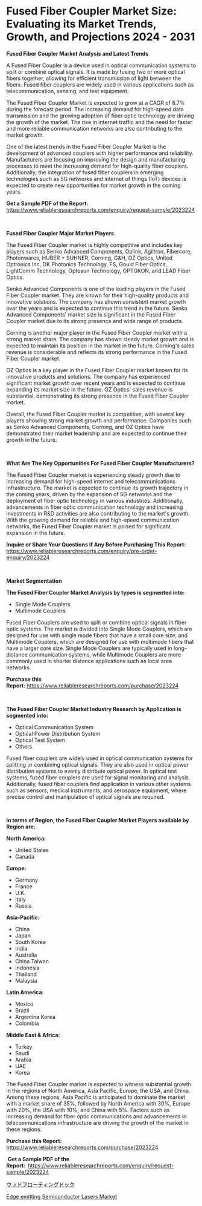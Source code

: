 <p><h1>Fused Fiber Coupler Market Size: Evaluating its Market Trends, Growth, and Projections 2024 - 2031</h1></p><p><strong>Fused Fiber Coupler Market Analysis and Latest Trends</strong></p>
<p><p>A Fused Fiber Coupler is a device used in optical communication systems to split or combine optical signals. It is made by fusing two or more optical fibers together, allowing for efficient transmission of light between the fibers. Fused fiber couplers are widely used in various applications such as telecommunication, sensing, and test equipment.</p><p>The Fused Fiber Coupler Market is expected to grow at a CAGR of 8.7% during the forecast period. The increasing demand for high-speed data transmission and the growing adoption of fiber optic technology are driving the growth of the market. The rise in internet traffic and the need for faster and more reliable communication networks are also contributing to the market growth.</p><p>One of the latest trends in the Fused Fiber Coupler Market is the development of advanced couplers with higher performance and reliability. Manufacturers are focusing on improving the design and manufacturing processes to meet the increasing demand for high-quality fiber couplers. Additionally, the integration of fused fiber couplers in emerging technologies such as 5G networks and internet of things (IoT) devices is expected to create new opportunities for market growth in the coming years.</p></p>
<p><strong>Get a Sample PDF of the Report:&nbsp;</strong> <a href="https://www.reliableresearchreports.com/enquiry/request-sample/2023224">https://www.reliableresearchreports.com/enquiry/request-sample/2023224</a></p>
<p>&nbsp;</p>
<p><strong>Fused Fiber Coupler Major Market Players</strong></p>
<p><p>The Fused Fiber Coupler market is highly competitive and includes key players such as Senko Advanced Components, Oplink, Agiltron, Fibercore, Photonwares, HUBER + SUHNER, Corning, G&H, OZ Optics, United Optronics Inc, DK Photonics Technology, FS, Gould Fiber Optics, LightComm Technology, Optosun Technology, OPTOKON, and LEAD Fiber Optics.</p><p>Senko Advanced Components is one of the leading players in the Fused Fiber Coupler market. They are known for their high-quality products and innovative solutions. The company has shown consistent market growth over the years and is expected to continue this trend in the future. Senko Advanced Components' market size is significant in the Fused Fiber Coupler market due to its strong presence and wide range of products.</p><p>Corning is another major player in the Fused Fiber Coupler market with a strong market share. The company has shown steady market growth and is expected to maintain its position in the market in the future. Corning's sales revenue is considerable and reflects its strong performance in the Fused Fiber Coupler market.</p><p>OZ Optics is a key player in the Fused Fiber Coupler market known for its innovative products and solutions. The company has experienced significant market growth over recent years and is expected to continue expanding its market size in the future. OZ Optics' sales revenue is substantial, demonstrating its strong presence in the Fused Fiber Coupler market. </p><p>Overall, the Fused Fiber Coupler market is competitive, with several key players showing strong market growth and performance. Companies such as Senko Advanced Components, Corning, and OZ Optics have demonstrated their market leadership and are expected to continue their growth in the future.</p></p>
<p>&nbsp;</p>
<p><strong>What Are The Key Opportunities For Fused Fiber Coupler Manufacturers?</strong></p>
<p><p>The Fused Fiber Coupler market is experiencing steady growth due to increasing demand for high-speed internet and telecommunications infrastructure. The market is expected to continue its growth trajectory in the coming years, driven by the expansion of 5G networks and the deployment of fiber optic technology in various industries. Additionally, advancements in fiber optic communication technology and increasing investments in R&D activities are also contributing to the market's growth. With the growing demand for reliable and high-speed communication networks, the Fused Fiber Coupler market is poised for significant expansion in the future.</p></p>
<p><strong>Inquire or Share Your Questions If Any Before Purchasing This Report:</strong> <a href="https://www.reliableresearchreports.com/enquiry/pre-order-enquiry/2023224">https://www.reliableresearchreports.com/enquiry/pre-order-enquiry/2023224</a></p>
<p>&nbsp;</p>
<p><strong>Market Segmentation</strong></p>
<p><strong>The Fused Fiber Coupler Market Analysis by types is segmented into:</strong></p>
<p><ul><li>Single Mode Couplers</li><li>Multimode Couplers</li></ul></p>
<p><p>Fused Fiber Couplers are used to split or combine optical signals in fiber optic systems. The market is divided into Single Mode Couplers, which are designed for use with single mode fibers that have a small core size, and Multimode Couplers, which are designed for use with multimode fibers that have a larger core size. Single Mode Couplers are typically used in long-distance communication systems, while Multimode Couplers are more commonly used in shorter distance applications such as local area networks.</p></p>
<p><strong>Purchase this Report:&nbsp;</strong><a href="https://www.reliableresearchreports.com/purchase/2023224">https://www.reliableresearchreports.com/purchase/2023224</a></p>
<p>&nbsp;</p>
<p><strong>The Fused Fiber Coupler Market Industry Research by Application is segmented into:</strong></p>
<p><ul><li>Optical Communication System</li><li>Optical Power Distribution System</li><li>Optical Test System</li><li>Others</li></ul></p>
<p><p>Fused fiber couplers are widely used in optical communication systems for splitting or combining optical signals. They are also used in optical power distribution systems to evenly distribute optical power. In optical test systems, fused fiber couplers are used for signal monitoring and analysis. Additionally, fused fiber couplers find application in various other systems such as sensors, medical instruments, and aerospace equipment, where precise control and manipulation of optical signals are required.</p></p>
<p>&nbsp;</p>
<p><strong>In terms of Region, the Fused Fiber Coupler Market Players available by Region are:</strong></p>
<p>
    <p> <strong> North America: </strong>
        <ul>
            <li>United States</li>
            <li>Canada</li>
        </ul>
        </p> 
    <p> <strong> Europe: </strong>
        <ul>
            <li>Germany</li>
            <li>France</li>
            <li>U.K.</li>
            <li>Italy</li>
            <li>Russia</li>
        </ul>
        </p> 
    <p> <strong> Asia-Pacific: </strong>
        <ul>
            <li>China</li>
            <li>Japan</li>
            <li>South Korea</li>
            <li>India</li>
            <li>Australia</li>
            <li>China Taiwan</li>
            <li>Indonesia</li>
            <li>Thailand</li>
            <li>Malaysia</li>
        </ul>
        </p> 
    <p> <strong> Latin America: </strong>
        <ul>
            <li>Mexico</li>
            <li>Brazil</li>
            <li>Argentina Korea</li>
            <li>Colombia</li>
        </ul>
        </p> 
    <p> <strong> Middle East & Africa: </strong>
        <ul>
            <li>Turkey</li>
            <li>Saudi</li>
            <li>Arabia</li>
            <li>UAE</li>
            <li>Korea</li>
        </ul>
    </p>
    </p>
<p><p>The Fused Fiber Coupler market is expected to witness substantial growth in the regions of North America, Asia Pacific, Europe, the USA, and China. Among these regions, Asia Pacific is anticipated to dominate the market with a market share of 35%, followed by North America with 30%, Europe with 20%, the USA with 10%, and China with 5%. Factors such as increasing demand for fiber optic communications and advancements in telecommunications infrastructure are driving the growth of the market in these regions.</p></p>
<p><strong>Purchase this Report: </strong><a href="https://www.reliableresearchreports.com/purchase/2023224">https://www.reliableresearchreports.com/purchase/2023224</a></p>
<p>&nbsp;<strong>Get a Sample PDF of the Report:&nbsp;&nbsp;</strong><a href="https://www.reliableresearchreports.com/enquiry/request-sample/2023224">https://www.reliableresearchreports.com/enquiry/request-sample/2023224</a></p>
<p><strong></strong></p>
<p><p><a href="https://github.com/oqxogxyvqe90775/Market-Research-Report-List-1/blob/main/834999911382.md">ウッドフローティングドック</a></p><p><a href="https://github.com/RoccoManning/Market-Research-Report-List-4/blob/main/edge-emitting-semiconductor-lasers-market.md">Edge emitting Semiconductor Lasers Market</a></p></p>
